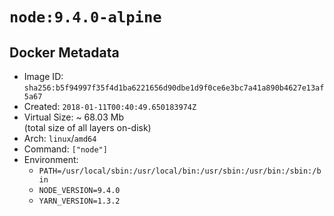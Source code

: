 # `node:9.4.0-alpine`

## Docker Metadata

- Image ID: `sha256:b5f94997f35f4d1ba6221656d90dbe1d9f0ce6e3bc7a41a890b4627e13af5a67`
- Created: `2018-01-11T00:40:49.650183974Z`
- Virtual Size: ~ 68.03 Mb  
  (total size of all layers on-disk)
- Arch: `linux`/`amd64`
- Command: `["node"]`
- Environment:
  - `PATH=/usr/local/sbin:/usr/local/bin:/usr/sbin:/usr/bin:/sbin:/bin`
  - `NODE_VERSION=9.4.0`
  - `YARN_VERSION=1.3.2`
